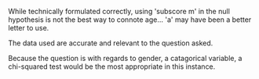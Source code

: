 While technically formulated correctly, using 'subscore m' in the null hypothesis is not the best way to connote age... 'a' may have been a better letter to use.

The data used are accurate and relevant to the question asked.

Because the question is with regards to gender, a catagorical variable, a chi-squared test would be the most appropriate in this instance.
